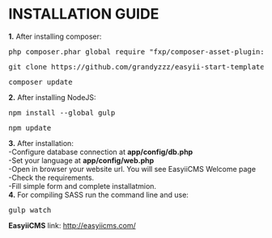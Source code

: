 <h1>INSTALLATION GUIDE</h1>
<b>1.</b> After installing composer:
<pre>php composer.phar global require "fxp/composer-asset-plugin:dev-master"</pre>
 <pre>git clone https://github.com/grandyzzz/easyii-start-template.git</pre>
<pre>composer update</pre>
<b>2.</b> After installing NodeJS:
<pre>npm install --global gulp</pre>
<pre>npm update</pre>
<b>3.</b> After installation:
<br>
-Configure database connection at <b>app/config/db.php</b>
<br>
-Set your language at <b>app/config/web.php</b>
<br>
-Open in browser your website url. You will see EasyiiCMS Welcome page
<br>
-Check the requirements.
<br>
-Fill simple form and complete installatmion.
<br>
<b>4.</b> For compiling SASS run the command line and use:
<pre>gulp watch</pre>
    
<b>EasyiiCMS</b> link: http://easyiicms.com/    

